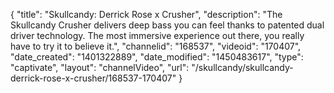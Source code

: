 {
    "title": "Skullcandy: Derrick Rose x Crusher",
    "description": "The Skullcandy Crusher delivers deep bass you can feel thanks to patented dual driver technology. The most immersive experience out there, you really have to try it to believe it.",
    "channelid": "168537",
    "videoid": "170407",
    "date_created": "1401322889",
    "date_modified": "1450483617",
    "type": "captivate",
    "layout": "channelVideo",
    "url": "\/skullcandy\/skullcandy-derrick-rose-x-crusher\/168537-170407"
}